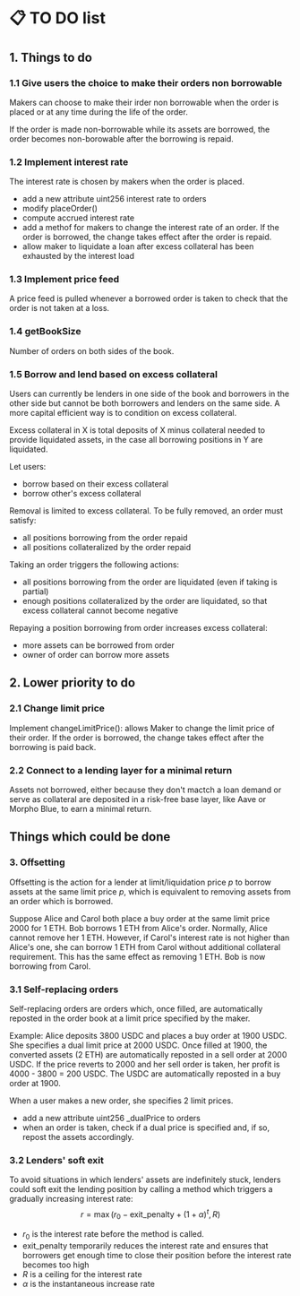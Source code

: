 # :clipboard: TO DO list

## 1. Things to do

### 1.1 Give users the choice to make their orders non borrowable

Makers can choose to make their irder non borrowable when the order is placed or at any time during the life of the order.

If the order is made non-borrowable while its assets are borrowed, the order becomes non-borowable after the borrowing is repaid.

### 1.2 Implement interest rate

The interest rate is chosen by makers when the order is placed.

- add a new attribute uint256 interest rate to orders
- modify placeOrder()
- compute accrued interest rate
- add a methof for makers to change the interest rate of an order. If the order is borrowed, the change takes effect after the order is repaid.
- allow maker to liquidate a loan after excess collateral has been exhausted by the interest load

### 1.3 Implement price feed

A price feed is pulled whenever a borrowed order is taken to check that the order is not taken at a loss.

### 1.4 getBookSize

Number of orders on both sides of the book.

### 1.5 Borrow and lend based on excess collateral

Users can currently be lenders in one side of the book and borrowers in the other side but cannot be both borrowers and lenders on the same side. A more capital efficient way is to condition on excess collateral.

Excess collateral in X is total deposits of X minus collateral needed to provide liquidated assets, in the case all borrowing positions in Y are liquidated.

Let users:

- borrow based on their excess collateral
- borrow other's excess collateral

Removal is limited to excess collateral. To be fully removed, an order must satisfy:

- all positions borrowing from the order repaid
- all positions collateralized by the order repaid

Taking an order triggers the following actions:

- all positions borrowing from the order are liquidated (even if taking is partial)
- enough positions collateralized by the order are liquidated, so that excess collateral cannot become negative

Repaying a position borrowing from order increases excess collateral:

- more assets can be borrowed from order
- owner of order can borrow more assets

## 2. Lower priority to do

### 2.1 Change limit price

Implement changeLimitPrice(): allows Maker to change the limit price of their order. If the order is borrowed, the change takes effect after the borrowing is paid back.

### 2.2 Connect to a lending layer for a minimal return

Assets not borrowed, either because they don't mactch a loan demand or serve as collateral are deposited in a risk-free base layer, like Aave or Morpho Blue, to earn a minimal return.

## Things which could be done

### 3. Offsetting

Offsetting is the action for a lender at limit/liquidation price $p$ to borrow assets at the same limit price $p$, which is equivalent to removing assets from an order which is borrowed.

Suppose Alice and Carol both place a buy order at the same limit price 2000 for 1 ETH. Bob borrows 1 ETH from Alice's order. Normally, Alice cannot remove her 1 ETH. However, if Carol's interest rate is not higher than Alice's one, she can borrow 1 ETH from Carol without additional collateral requirement. This has the same effect as removing 1 ETH. Bob is now borrowing from Carol.

### 3.1 Self-replacing orders

Self-replacing orders are orders which, once filled, are automatically reposted in the order book at a limit price specified by the maker.

Example: Alice deposits 3800 USDC and places a buy order at 1900 USDC. She specifies a dual limit price at 2000 USDC. Once filled at 1900, the converted assets (2 ETH) are automatically reposted in a sell order at 2000 USDC. If the price reverts to 2000 and her sell order is taken, her profit is 4000 - 3800 = 200 USDC. The USDC are automatically reposted in a buy order at 1900.

When a user makes a new order, she specifies 2 limit prices.

- add a new attribute uint256 _dualPrice to orders
- when an order is taken, check if a dual price is specified and, if so, repost the assets accordingly.

### 3.2 Lenders' soft exit

To avoid situations in which lenders' assets are indefinitely stuck, lenders could soft exit the lending position by calling a method which triggers a gradually increasing interest rate:
$$
r = \max(r_0 - \text{exit_penalty} + (1 + \alpha)^t, R)
$$

- $r_0$ is the interest rate before the method is called.
- exit_penalty temporarily reduces the interest rate and ensures that borrowers get enough time to close their position before the interest rate becomes too high
- $R$ is a ceiling for the interest rate
- $\alpha$ is the instantaneous increase rate


